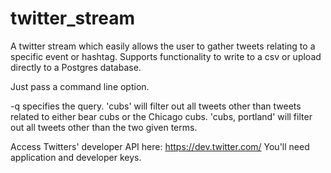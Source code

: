# twitter_stream
A twitter stream which easily allows the user to gather tweets relating to a specific event or hashtag. Supports functionality to write to a csv or upload directly to a Postgres database.

Just pass a command line option.

-q specifies the query. 'cubs' will filter out all tweets other than tweets related to either bear cubs or the Chicago cubs. 'cubs, portland' will filter out all tweets other than the two given terms.

Access Twitters' developer API here: https://dev.twitter.com/
You'll need application and developer keys.
